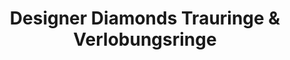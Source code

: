 ---
title: "Designer Diamonds Trauringe & Verlobungsringe"
url: /augsburg/designer-diamonds-trauringe-und-verlobungsringe/
shop: Schmuck
---